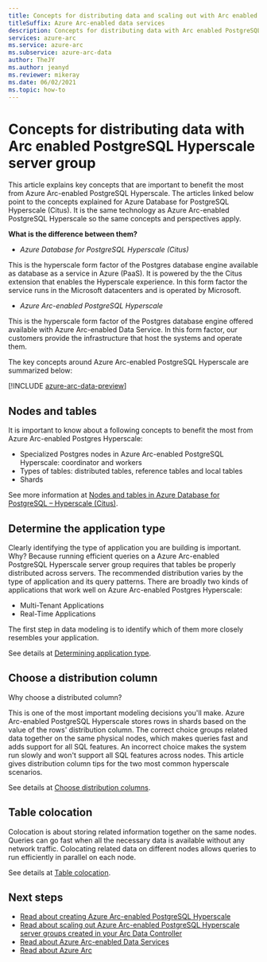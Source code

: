 ```yaml
--- 
title: Concepts for distributing data and scaling out with Arc enabled PostgreSQL Hyperscale server group
titleSuffix: Azure Arc-enabled data services
description: Concepts for distributing data with Arc enabled PostgreSQL Hyperscale server group
services: azure-arc
ms.service: azure-arc
ms.subservice: azure-arc-data
author: TheJY
ms.author: jeanyd
ms.reviewer: mikeray
ms.date: 06/02/2021
ms.topic: how-to
---
```


 
# Concepts for distributing data with Arc enabled PostgreSQL Hyperscale server group

This article explains key concepts that are important to benefit the most from Azure Arc-enabled PostgreSQL Hyperscale.
The articles linked below point to the concepts explained for Azure Database for PostgreSQL Hyperscale (Citus). It is the same technology as Azure Arc-enabled PostgreSQL Hyperscale so the same concepts and perspectives apply.

**What is the difference between them?**
- _Azure Database for PostgreSQL Hyperscale (Citus)_

This is the hyperscale form factor of the Postgres database engine available as database as a service in Azure (PaaS). It is powered by the the Citus extension that enables the Hyperscale experience. In this form factor the service runs in the Microsoft datacenters and is operated by Microsoft.

- _Azure Arc-enabled PostgreSQL Hyperscale_

This is the hyperscale form factor of the Postgres database engine offered available with Azure Arc-enabled Data Service. In this form factor, our customers provide the infrastructure that host the systems and operate them.

The key concepts around Azure Arc-enabled PostgreSQL Hyperscale are summarized below:

[!INCLUDE [azure-arc-data-preview](../../../includes/azure-arc-data-preview.md)]

## Nodes and tables
It is important to know about a following concepts to benefit the most from Azure Arc-enabled Postgres Hyperscale:
- Specialized Postgres nodes in Azure Arc-enabled PostgreSQL Hyperscale: coordinator and workers
- Types of tables: distributed tables, reference tables and local tables
- Shards

See more information at [Nodes and tables in Azure Database for PostgreSQL – Hyperscale (Citus)](../../postgresql/concepts-hyperscale-nodes.md). 

## Determine the application type
Clearly identifying the type of application you are building is important. Why? 
Because running efficient queries on a Azure Arc-enabled PostgreSQL Hyperscale server group requires that tables be properly distributed across servers. 
The recommended distribution varies by the type of application and its query patterns. There are broadly two kinds of applications that work well on Azure Arc-enabled Postgres Hyperscale:
- Multi-Tenant Applications
- Real-Time Applications

The first step in data modeling is to identify which of them more closely resembles your application.

See details at [Determining application type](../../postgresql/concepts-hyperscale-app-type.md).


## Choose a distribution column
Why choose a distributed column?

This is one of the most important modeling decisions you'll make. Azure Arc-enabled PostgreSQL Hyperscale stores rows in shards based on the value of the rows' distribution column. The correct choice groups related data together on the same physical nodes, which makes queries fast and adds support for all SQL features. 
An incorrect choice makes the system run slowly and won't support all SQL features across nodes. This article gives distribution column tips for the two most common hyperscale scenarios.

See details at [Choose distribution columns](../../postgresql/concepts-hyperscale-choose-distribution-column.md).


## Table colocation

Colocation is about storing related information together on the same nodes. 
Queries can go fast when all the necessary data is available without any network traffic. Colocating related data on different nodes allows queries to run efficiently in parallel on each node.

See details at [Table colocation](../../postgresql/concepts-hyperscale-colocation.md).


## Next steps
- [Read about creating Azure Arc-enabled PostgreSQL Hyperscale](create-postgresql-hyperscale-server-group.md)
- [Read about scaling out Azure Arc-enabled PostgreSQL Hyperscale server groups created in your Arc Data Controller](scale-out-in-postgresql-hyperscale-server-group.md)
- [Read about Azure Arc-enabled Data Services](https://azure.microsoft.com/services/azure-arc/hybrid-data-services)
- [Read about Azure Arc](https://aka.ms/azurearc)

